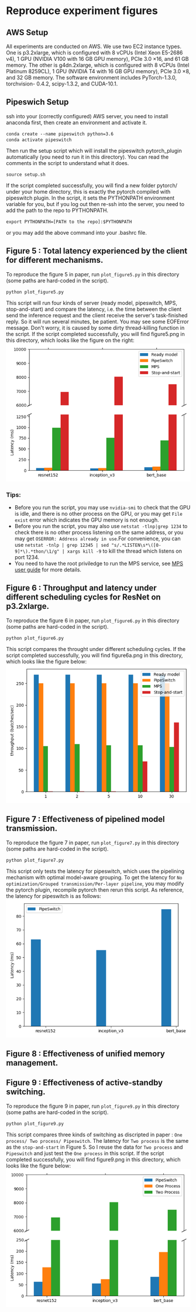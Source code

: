 # Reproduce experiment figures

## AWS Setup

All experiments are conducted on AWS. We use two EC2 instance types. One is p3.2xlarge, which is configured with 8 vCPUs (Intel Xeon E5-2686 v4), 1 GPU (NVIDIA V100 with 16 GB GPU memory), PCIe 3.0 ×16, and 61 GB memory. The other is g4dn.2xlarge, which is configured with 8 vCPUs (Intel Platinum 8259CL), 1 GPU (NVIDIA T4 with 16 GB GPU memory), PCIe 3.0 ×8, and 32 GB memory. The software environment includes PyTorch-1.3.0, torchvision- 0.4.2, scipy-1.3.2, and CUDA-10.1.

## Pipeswich Setup 
ssh into your (correctly configured) AWS server, you need to install anaconda first, then create an environment and activate it.
```
conda create --name pipeswitch python=3.6
conda activate pipeswitch
```
Then run the setup script which will install the pipeswitch pytorch\_plugin automatically (you need to run it in this directory). You can read the comments in the script to understand what it does.
```
source setup.sh
```
If the script completed successfully, you will find a new folder pytorch/ under your home directory, this is exactly the pytorch compiled with pipeswitch plugin.
In the script, it sets the PYTHONPATH environment variable for you, but if you log out then re-ssh into the server, you need to add the path to the repo to PYTHONPATH.
```
export PYTHONPATH=[PATH to the repo]:$PYTHONPATH
```
or you may add the above command into your .bashrc file.

## Figure 5 : Total latency experienced by the client for different mechanisms.
To reproduce the figure 5 in paper, run `plot_figure5.py` in this directory (some paths are hard-coded in the script).
```
python plot_figure5.py
```
This script will run four kinds of server (ready model, pipeswitch, MPS, stop-and-start) and compare the latency, i.e. the time between the client send the inference request and the client receive the server's task-finished reply. So it will run several minutes, be patient.
You may see some EOFError message. Don't worry, it is caused by some dirty thread-killing function in the script.
If the script completed successfully, you will find figure5.png in this directory, which looks like the figure on the right:
![image-figure5](./figure5.png)

### Tips:
- Before you run the script, you may use `nvidia-smi` to check that the GPU is idle, and there is no other process on the GPU, or you may get `File exist` error which indicates the GPU memory is not enough.
- Before you run the script, you may also use `netstat -tlnp|grep 1234` to check there is no other process listening on the same address, or you may get `OSERROR: Address already in use`.For convenience, you can use `netstat -tnlp | grep 12345 | sed "s/.*LISTEN\s*\([0-9]*\).*thon/\1/g" | xargs kill -9` to kill the thread which listens on port 1234.
- You need to have the root priviledge to run the MPS service, see [MPS user guide](https://docs.nvidia.com/deploy/pdf/CUDA_Multi_Process_Service_Overview.pdf) for more details.
## Figure 6 : Throughput and latency under different scheduling cycles for ResNet on p3.2xlarge.
To reproduce the figure 6 in paper, run `plot_figure6.py` in this directory (some paths are hard-coded in the script).
```
python plot_figure6.py
```
This script compares the throught under different scheduling cycles. 
If the script completed successfully, you will find figure6a.png in this directory, which looks like the figure below:
![image-figure6a](./figure6a.png)

## Figure 7 : Effectiveness of pipelined model transmission.
To reproduce the figure 7 in paper, run `plot_figure7.py` in this directory (some paths are hard-coded in the script).
```
python plot_figure7.py
```
This script only tests the latency for pipeswitch, which uses the pipelining mechanism with optimal model-aware grouping. To get the latency for `No optimization/Grouped transmission/Per-layer pipeline`, you may modify the pytorch plugin, recompile pytorch then rerun this script. As reference, the latency for pipeswitch is as follows:
![image-figure7](./figure7.png)

## Figure 8 : Effectiveness of unified memory management.

## Figure 9 : Effectiveness of active-standby switching.
To reproduce the figure 9 in paper, run `plot_figure9.py` in this directory (some paths are hard-coded in the script).
```
python plot_figure9.py
```
This script compares three kinds of switching as discripted in paper : `One process/ Two process/ Pipeswitch`. The latency for `Two process` is the same as the `stop-and-start` in Figure 5. So I reuse the data for `Two process` and `Pipeswitch` and just test the `One process` in this script.
If the script completed successfully, you will find figure9.png in this directory, which looks like the figure below:
![image-figure9](./figure9.png) 
